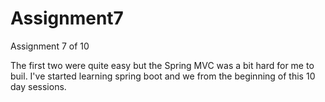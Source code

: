 # Assignment7
Assignment 7 of 10

The first two were quite easy but the Spring MVC was a bit hard for me to buil. I've started learning spring boot and we from the beginning of this 10 day sessions.

